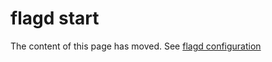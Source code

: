 # flagd start

The content of this page has moved. See [flagd configuration](https://flagd.dev/reference/flagd_start)
